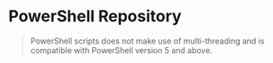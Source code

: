# PowerShell Repository
> PowerShell scripts does not make use of multi-threading and is compatible with PowerShell version 5 and above.
